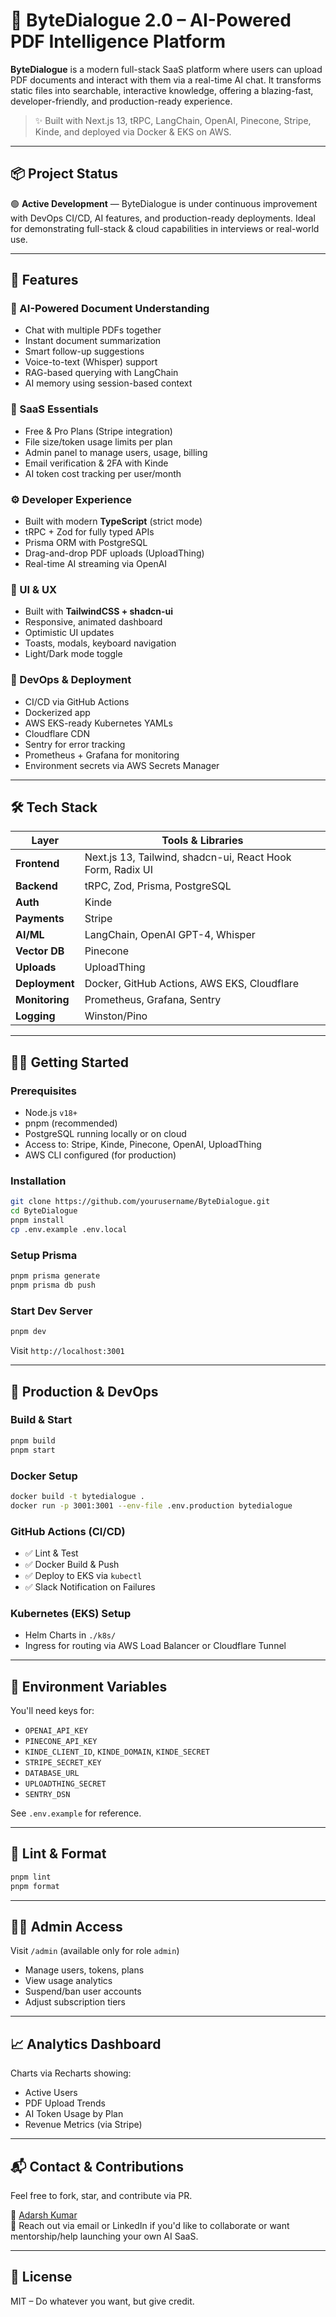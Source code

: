 # 🚀 ByteDialogue 2.0 – AI-Powered PDF Intelligence Platform

**ByteDialogue** is a modern full-stack SaaS platform where users can upload PDF documents and interact with them via a real-time AI chat. It transforms static files into searchable, interactive knowledge, offering a blazing-fast, developer-friendly, and production-ready experience.

> ✨ Built with Next.js 13, tRPC, LangChain, OpenAI, Pinecone, Stripe, Kinde, and deployed via Docker & EKS on AWS.

---

## 📦 Project Status

🟢 **Active Development** — ByteDialogue is under continuous improvement with DevOps CI/CD, AI features, and production-ready deployments. Ideal for demonstrating full-stack & cloud capabilities in interviews or real-world use.

---

## 🧩 Features

### 🧠 AI-Powered Document Understanding
- Chat with multiple PDFs together
- Instant document summarization
- Smart follow-up suggestions
- Voice-to-text (Whisper) support
- RAG-based querying with LangChain
- AI memory using session-based context

### 💼 SaaS Essentials
- Free & Pro Plans (Stripe integration)
- File size/token usage limits per plan
- Admin panel to manage users, usage, billing
- Email verification & 2FA with Kinde
- AI token cost tracking per user/month

### ⚙️ Developer Experience
- Built with modern **TypeScript** (strict mode)
- tRPC + Zod for fully typed APIs
- Prisma ORM with PostgreSQL
- Drag-and-drop PDF uploads (UploadThing)
- Real-time AI streaming via OpenAI

### 💅 UI & UX
- Built with **TailwindCSS + shadcn-ui**
- Responsive, animated dashboard
- Optimistic UI updates
- Toasts, modals, keyboard navigation
- Light/Dark mode toggle

### 🧪 DevOps & Deployment
- CI/CD via GitHub Actions
- Dockerized app
- AWS EKS-ready Kubernetes YAMLs
- Cloudflare CDN
- Sentry for error tracking
- Prometheus + Grafana for monitoring
- Environment secrets via AWS Secrets Manager

---

## 🛠️ Tech Stack

| Layer         | Tools & Libraries |
|---------------|------------------|
| **Frontend**  | Next.js 13, Tailwind, shadcn-ui, React Hook Form, Radix UI |
| **Backend**   | tRPC, Zod, Prisma, PostgreSQL |
| **Auth**      | Kinde |
| **Payments**  | Stripe |
| **AI/ML**     | LangChain, OpenAI GPT-4, Whisper |
| **Vector DB** | Pinecone |
| **Uploads**   | UploadThing |
| **Deployment**| Docker, GitHub Actions, AWS EKS, Cloudflare |
| **Monitoring**| Prometheus, Grafana, Sentry |
| **Logging**   | Winston/Pino |

---

## 🧑‍💻 Getting Started

### Prerequisites

- Node.js `v18+`
- pnpm (recommended)
- PostgreSQL running locally or on cloud
- Access to: Stripe, Kinde, Pinecone, OpenAI, UploadThing
- AWS CLI configured (for production)

### Installation

```bash
git clone https://github.com/yourusername/ByteDialogue.git
cd ByteDialogue
pnpm install
cp .env.example .env.local
```

### Setup Prisma

```bash
pnpm prisma generate
pnpm prisma db push
```

### Start Dev Server

```bash
pnpm dev
```

Visit `http://localhost:3001`

---

## 🚢 Production & DevOps

### Build & Start

```bash
pnpm build
pnpm start
```

### Docker Setup

```bash
docker build -t bytedialogue .
docker run -p 3001:3001 --env-file .env.production bytedialogue
```

### GitHub Actions (CI/CD)

- ✅ Lint & Test
- ✅ Docker Build & Push
- ✅ Deploy to EKS via `kubectl`
- ✅ Slack Notification on Failures

### Kubernetes (EKS) Setup

- Helm Charts in `./k8s/`
- Ingress for routing via AWS Load Balancer or Cloudflare Tunnel

---

## 🔐 Environment Variables

You'll need keys for:
- `OPENAI_API_KEY`
- `PINECONE_API_KEY`
- `KINDE_CLIENT_ID`, `KINDE_DOMAIN`, `KINDE_SECRET`
- `STRIPE_SECRET_KEY`
- `DATABASE_URL`
- `UPLOADTHING_SECRET`
- `SENTRY_DSN`

See `.env.example` for reference.

---

## 🧪 Lint & Format

```bash
pnpm lint
pnpm format
```

---

## 👨‍💼 Admin Access

Visit `/admin` (available only for role `admin`)
- Manage users, tokens, plans
- View usage analytics
- Suspend/ban user accounts
- Adjust subscription tiers

---

## 📈 Analytics Dashboard

Charts via Recharts showing:
- Active Users
- PDF Upload Trends
- AI Token Usage by Plan
- Revenue Metrics (via Stripe)

---

## 📬 Contact & Contributions

Feel free to fork, star, and contribute via PR.

👤 [Adarsh Kumar](https://github.com/kavyantrics)  
📧 Reach out via email or LinkedIn if you'd like to collaborate or want mentorship/help launching your own AI SaaS.

---

## 🏁 License

MIT – Do whatever you want, but give credit.